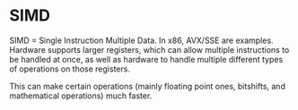 # SIMD

SIMD = Single Instruction Multiple Data. In x86, AVX/SSE are examples. Hardware supports larger registers, which can allow multiple instructions to be handled at once, as well as hardware to handle multiple different types of operations on those registers.

This can make certain operations (mainly floating point ones, bitshifts, and mathematical operations) much faster.
